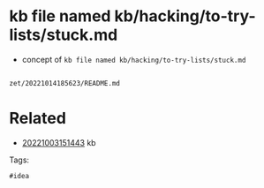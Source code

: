 # kb file named kb/hacking/to-try-lists/stuck.md

- concept of `kb file named kb/hacking/to-try-lists/stuck.md`

```
```

` zet/20221014185623/README.md `

# Related

- [20221003151443](/zet/20221003151443/README.md) kb

Tags:

    #idea
